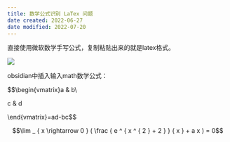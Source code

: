```yaml
---
title: 数学公式识别 LaTex 问题
date created: 2022-06-27
date modified: 2022-07-20
---
```


直接使用微软数学手写公式，复制粘贴出来的就是latex格式。

![](https://my-public-pic.oss-cn-hangzhou.aliyuncs.com/202206270015108.jpg)

obsidian中插入输入math数学公式：

$$\begin{vmatrix}a & b\\

c & d

\end{vmatrix}=ad-bc$$

$$\lim _ { x \rightarrow 0 } ( \frac { e ^ { x ^ { 2 } + 2 } } { x } + a x ) = 0$$
